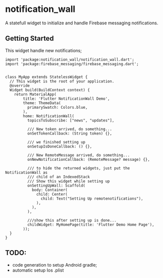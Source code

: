 # notification_wall

A statefull widget to initialize and handle Firebase messaging notifications.

## Getting Started

This widget handle new notifications;


``` 
import 'package:notification_wall/notification_wall.dart';
import 'package:firebase_messaging/firebase_messaging.dart';


class MyApp extends StatelessWidget {
  // This widget is the root of your application.
  @override
  Widget build(BuildContext context) {
    return MaterialApp(
        title: 'Flutter NotificationWall Demo',
        theme: ThemeData(
          primarySwatch: Colors.blue,
        ),
        home: NotificationWall(
          topicsToSubscribe: ["news", "updates"],

          /// New token arrived, do something...
          onSetTokenCallback: (String token) {},

          /// we finished setting up
          onSetupIsDoneCallback: () {},

          /// New RemoteMessage arrived, do something...
          onNewNotificationCallback: (RemoteMessage? message) {},

          /// to hide the returned widgets, just put the NotificationWall as
          /// child of an IndexedStack
          /// Show this widget while setting up
          onSettingUpWall: Scaffold(
            body: Container(
              child: Center(
                child: Text("Setting Up remotenotifications"),
              ),
            ),
          ),

          ///show this after setting up is done...
          childWidget: MyHomePage(title: 'Flutter Demo Home Page'),
        ));
  }
}

```

## TODO:

* code generation to setup Android gradle;
* automatic setup Ios .plist 